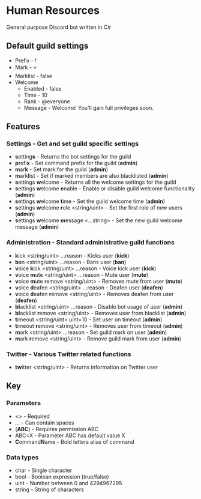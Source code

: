 # Human Resources

General purpose Discord bot written in C#

## Default guild settings

* Prefix - !
* Mark - ⭐
* Marklist - false
* Welcome
  * Enabled - false
  * Time - 10
  * Rank - @everyone
  * Message - Welcome! You'll gain full privileges soon.

## Features

### Settings - Get and set guild specific settings

* **s**etting**s** - Returns the bot settings for the guild
* **p**refi**x** <char> - Set command prefix for the guild (**admin**)
* **m**ar**k** <char> - Set mark for the guild (**admin**)
* **m**ark**l**ist <bool> - Set if marked members are also blacklisted (**admin**)
* **s**ettings **w**elcome - Returns all the welcome settings for the guild
* **s**ettings **w**elcome **e**nable <bool> - Enable or disable guild welcome functionality (**admin**)
* **s**ettings **w**elcome **t**ime <uint> - Set the guild welcome time (**admin**)
* **s**ettings **w**elcome **r**ole <string/uint> - Set the first role of new users (**admin**)
* **s**ettings **w**elcome **m**essage <...string> - Set the new guild welcome message (**admin**)

### Administration - Standard administrative guild functions

* **k**ick <string/uint> ...reason - Kicks user (**kick**)
* **b**an <string/uint> ...reason - Bans user (**ban**)
* **v**oice **k**ick <string/uint> ...reason - Voice kick user (**kick**)
* **v**oice **m**ute <string/uint> ...reason - Mute user (**mute**)
* **v**oice **m**ute remove <string/uint> - Removes mute from user (**mute**)
* **v**oice **d**eafen <string/uint> ...reason - Deafen user (**deafen**)
* **v**oice **d**eafen **r**emove <string/uint> - Removes deafen from user (**deafen**)
* **bl**acklist <string/uint> ...reason - Disable bot usage of user (**admin**)
* **bl**acklist **r**emove <string/uint> - Removes user from blacklist (**admin**)
* **t**imeout <string/uint> uint=10 - Set user on timeout (**admin**)
* **t**imeout **r**emove <string/uint> - Removes user from timeout (**admin**)
* **m**ark <string/uint> ...reason - Set guild mark on user (**admin**)
* **m**ark **r**emove <string/uint> - Remove guild mark from user (**admin**)

### Twitter - Various Twitter related functions

* **tw**itter <string/uint> - Returns information on Twitter user

## Key

### Parameters

* <> - Required
* ... - Can contain spaces
* (**ABC**) - Requires permission ABC
* ABC=X - Parameter ABC has default value X
* **C**ommand**N**ame - Bold letters alias of command

### Data types

* char - Single character
* bool - Boolean expression (true/false)
* uint - Number between 0 and 4294967295
* string - String of characters
